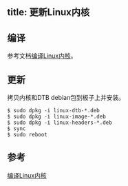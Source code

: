 title: 更新Linux内核
---

## 编译

参考文档[编译Linux内核](BuildLinuxKernel.html)。

## 更新

拷贝内核和DTB debian包到板子上并安装。

```
$ sudo dpkg -i linux-dtb-*.deb 
$ sudo dpkg -i linux-image-*.deb
$ sudo dpkg -i linux-headers-*.deb
$ sync
$ sudo reboot
```

## 参考
[编译Linux内核](BuildLinuxKernel.html)
